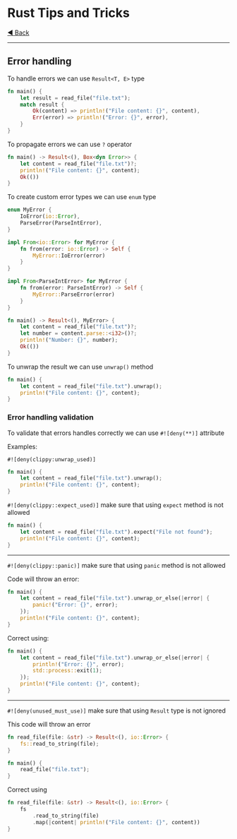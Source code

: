 # Rust Tips and Tricks

[◀ Back](./index.md)

---

## Error handling

To handle errors we can use `Result<T, E>` type

```rust
fn main() {
    let result = read_file("file.txt");
    match result {
        Ok(content) => println!("File content: {}", content),
        Err(error) => println!("Error: {}", error),
    }
}
```

To propagate errors we can use `?` operator

```rust
fn main() -> Result<(), Box<dyn Error>> {
    let content = read_file("file.txt")?;
    println!("File content: {}", content);
    Ok(())
}
```

To create custom error types we can use `enum` type

```rust
enum MyError {
    IoError(io::Error),
    ParseError(ParseIntError),
}

impl From<io::Error> for MyError {
    fn from(error: io::Error) -> Self {
        MyError::IoError(error)
    }
}

impl From<ParseIntError> for MyError {
    fn from(error: ParseIntError) -> Self {
        MyError::ParseError(error)
    }
}

fn main() -> Result<(), MyError> {
    let content = read_file("file.txt")?;
    let number = content.parse::<i32>()?;
    println!("Number: {}", number);
    Ok(())
}
```

To unwrap the result we can use `unwrap()` method

```rust
fn main() {
    let content = read_file("file.txt").unwrap();
    println!("File content: {}", content);
}
```

### Error handling validation

To validate that errors handles correctly we can use `#![deny(**)]` attribute

Examples:

`#![deny(clippy:unwrap_used)]`

```rust
fn main() {
    let content = read_file("file.txt").unwrap();
    println!("File content: {}", content);
}
```

`#![deny(clippy::expect_used)]` make sure that using `expect` method is not allowed

```rust
fn main() {
    let content = read_file("file.txt").expect("File not found");
    println!("File content: {}", content);
}
```

---

`#![deny(clippy::panic)]` make sure that using `panic` method is not allowed

Code will throw an error:

```rust
fn main() {
    let content = read_file("file.txt").unwrap_or_else(|error| {
        panic!("Error: {}", error);
    });
    println!("File content: {}", content);
}
```

Correct using:

```rust
fn main() {
    let content = read_file("file.txt").unwrap_or_else(|error| {
        println!("Error: {}", error);
        std::process::exit(1);
    });
    println!("File content: {}", content);
}
```

---

`#![deny(unused_must_use)]` make sure that using `Result` type is not ignored

This code will throw an error

```rust
fn read_file(file: &str) -> Result<(), io::Error> {
    fs::read_to_string(file);
}

fn main() {
    read_file("file.txt");   
}
```

Correct using

```rust
fn read_file(file: &str) -> Result<(), io::Error> {
    fs
        .read_to_string(file)
        .map(|content| println!("File content: {}", content))
}
```

